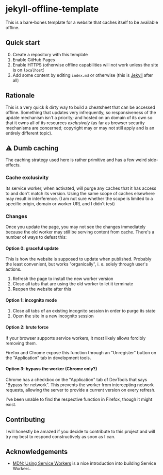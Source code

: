 # jekyll-offline-template

This is a bare-bones template for a website that caches itself to be available offline.

## Quick start

0. Create a repository with this template
1. Enable GitHub Pages
2. Enable HTTPS (otherwise offline capabilities will not work unless the site is on `localhost`)
3. Add some content by editing `index.md` or otherwise (this is [Jekyll](https://jekyllrb.com/) after all)

## Rationale

This is a very quick & dirty way to build a cheatsheet that can be accessed offline. Something that updates very infrequently, so responsiveness of the update mechanism isn't a priority; and hosted on an domain of its own so that it owns all of its resources *exclusively* (as far as browser security mechanisms are concerned; copyright may or may not still apply and is an entirely different topic).

## ⚠ Dumb caching

The caching strategy used here is rather primitive and has a few weird side-effects.

### Cache exclusivity

Its service worker, when activated, will purge any caches that it has access to and don't match its version. Using the same scope of caches elsewhere may result in interference. (I am not sure whether the scope is limited to a specific origin, domain or worker URL and I didn't test)

### Changes

Once you update the page, you may not see the changes immediately because the old worker may still be serving content from cache. There's a number of ways to defeat this:

#### Option 0: graceful update

This is how the website is supposed to update when published. Probably the least convenient, but works "organically", i. e. solely through user's actions.

1. Refresh the page to install the new worker version
2. Close all tabs that are using the old worker to let it terminate
3. Reopen the website after this

#### Option 1: incognito mode

1. Close all tabs of an existing incognito session in order to purge its state
2. Open the site in a new incognito session

#### Option 2: brute force

If your browser supports service workers, it most likely allows forcibly removing them.

Firefox and Chrome expose this function through an "Unregister" button on the "Application" tab in development tools.

#### Option 3: bypass the worker (Chrome only?)

Chrome has a checkbox on the "Application" tab of DevTools that says "Bypass for network". This prevents the worker from intercepting network requests, allowing the server to provide a current version on every refresh.

I've been unable to find the respective function in Firefox, though it might exist.

## Contributing

I will honestly be amazed if you decide to contribute to this project and will try my best to respond constructively as soon as I can.

## Acknowledgements

* [MDN: Using Service Workers](https://developer.mozilla.org/en-US/docs/Web/API/Service_Worker_API/Using_Service_Workers) is a nice introduction into building Service Workers.
